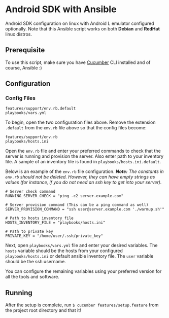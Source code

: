 # Android SDK with Ansible
Android SDK configuration on linux with Android L emulator configured optionally. Note that this Ansible script works on both **Debian** and **RedHat** linux distros.

## Prerequisite

To use this script, make sure you have [Cucumber](https://github.com/cucumber/cucumber) CLI installed and of course, Ansible :)

## Configuration

### Config Files
``` 
features/support/env.rb.default
playbooks/vars.yml
```

To begin, open the two configuration files above. Remove the extension `.default` from the `env.rb` file above so that the config files become:
```
features/support/env.rb
playbooks/hosts.ini
```

Open the `env.rb` file and enter your preferred commands to check that the server is running and provision the server. Also enter path to your inventory file. A sample of an inventory file is found in `playbooks/hosts.ini.default`.

Below is an example of the `env.rb` file configuration.
_**Note:** The constants in `env.rb` should not be deleted. However, they can have empty strings as values (for instance, if you do not need an ssh key to get into your server)._

```
# Server check command
RUNNING_SERVER_CHECK = "ping -c2 server.example.com"

# Server provision command (This can be a ping command as well)
SERVER_PROVISION_COMMAND = "ssh user@server.example.com './warmup.sh'"

# Path to hosts inventory file
HOSTS_INVENTORY_FILE = "playbooks/hosts.ini"

# Path to private key
PRIVATE_KEY = "/home/user/.ssh/private_key"

```

Next, open `playbooks/vars.yml` file and enter your desired variables. The `hosts` variable should be the hosts from your configured `playbooks/hosts.ini` or default ansible inventory file. The `user` variable should be the ssh username. 

You can configure the remaining variables using your preferred version for all the tools and software.

## Running

After the setup is complete, run ``` $ cucumber features/setup.feature ``` from the project root directory and that it!

